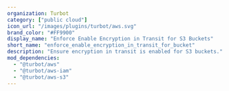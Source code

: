 ```yaml
---
organization: Turbot
category: ["public cloud"]
icon_url: "/images/plugins/turbot/aws.svg"
brand_color: "#FF9900"
display_name: "Enforce Enable Encryption in Transit for S3 Buckets"
short_name: "enforce_enable_encryption_in_transit_for_bucket"
description: "Ensure encryption in transit is enabled for S3 buckets."
mod_dependencies:
  - "@turbot/aws"
  - "@turbot/aws-iam"
  - "@turbot/aws-s3"
---
```


